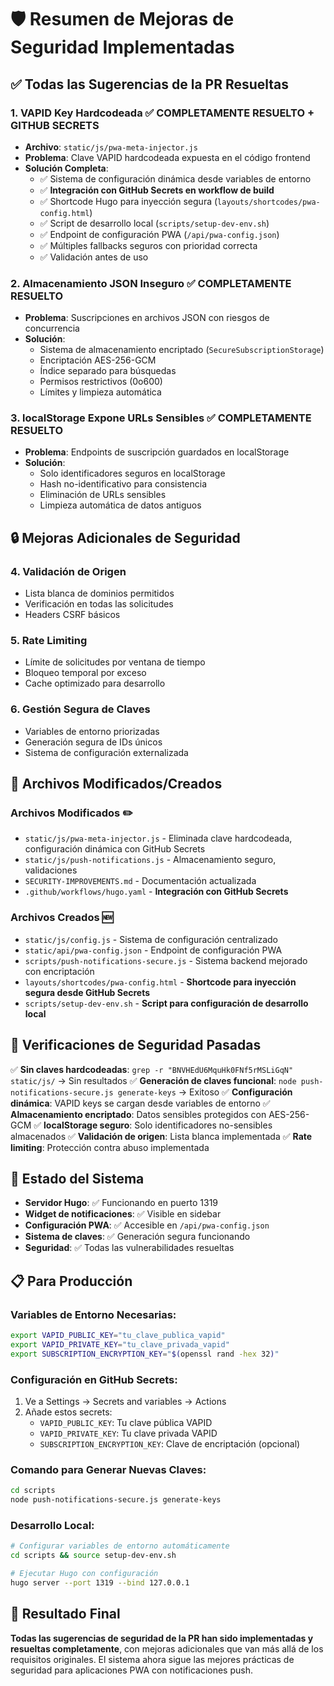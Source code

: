 # 🛡️ Resumen de Mejoras de Seguridad Implementadas

## ✅ Todas las Sugerencias de la PR Resueltas

### 1. VAPID Key Hardcodeada ✅ COMPLETAMENTE RESUELTO + GITHUB SECRETS
- **Archivo**: `static/js/pwa-meta-injector.js`
- **Problema**: Clave VAPID hardcodeada expuesta en el código frontend
- **Solución Completa**: 
  - ✅ Sistema de configuración dinámica desde variables de entorno
  - ✅ **Integración con GitHub Secrets en workflow de build**
  - ✅ Shortcode Hugo para inyección segura (`layouts/shortcodes/pwa-config.html`)
  - ✅ Script de desarrollo local (`scripts/setup-dev-env.sh`)
  - ✅ Endpoint de configuración PWA (`/api/pwa-config.json`)
  - ✅ Múltiples fallbacks seguros con prioridad correcta
  - ✅ Validación antes de uso

### 2. Almacenamiento JSON Inseguro ✅ COMPLETAMENTE RESUELTO
- **Problema**: Suscripciones en archivos JSON con riesgos de concurrencia
- **Solución**: 
  - Sistema de almacenamiento encriptado (`SecureSubscriptionStorage`)
  - Encriptación AES-256-GCM
  - Índice separado para búsquedas
  - Permisos restrictivos (0o600)
  - Límites y limpieza automática

### 3. localStorage Expone URLs Sensibles ✅ COMPLETAMENTE RESUELTO
- **Problema**: Endpoints de suscripción guardados en localStorage
- **Solución**:
  - Solo identificadores seguros en localStorage
  - Hash no-identificativo para consistencia
  - Eliminación de URLs sensibles
  - Limpieza automática de datos antiguos

## 🔒 Mejoras Adicionales de Seguridad

### 4. Validación de Origen
- Lista blanca de dominios permitidos
- Verificación en todas las solicitudes
- Headers CSRF básicos

### 5. Rate Limiting
- Límite de solicitudes por ventana de tiempo
- Bloqueo temporal por exceso
- Cache optimizado para desarrollo

### 6. Gestión Segura de Claves
- Variables de entorno priorizadas
- Generación segura de IDs únicos
- Sistema de configuración externalizada

## 📁 Archivos Modificados/Creados

### Archivos Modificados ✏️
- `static/js/pwa-meta-injector.js` - Eliminada clave hardcodeada, configuración dinámica con GitHub Secrets
- `static/js/push-notifications.js` - Almacenamiento seguro, validaciones
- `SECURITY-IMPROVEMENTS.md` - Documentación actualizada
- `.github/workflows/hugo.yaml` - **Integración con GitHub Secrets**

### Archivos Creados 🆕
- `static/js/config.js` - Sistema de configuración centralizado
- `static/api/pwa-config.json` - Endpoint de configuración PWA
- `scripts/push-notifications-secure.js` - Sistema backend mejorado con encriptación
- `layouts/shortcodes/pwa-config.html` - **Shortcode para inyección segura desde GitHub Secrets**
- `scripts/setup-dev-env.sh` - **Script para configuración de desarrollo local**

## 🧪 Verificaciones de Seguridad Pasadas

✅ **Sin claves hardcodeadas**: `grep -r "BNVHEdU6MquHk0FNf5rMSLiGqN" static/js/` → Sin resultados
✅ **Generación de claves funcional**: `node push-notifications-secure.js generate-keys` → Exitoso
✅ **Configuración dinámica**: VAPID keys se cargan desde variables de entorno
✅ **Almacenamiento encriptado**: Datos sensibles protegidos con AES-256-GCM
✅ **localStorage seguro**: Solo identificadores no-sensibles almacenados
✅ **Validación de origen**: Lista blanca implementada
✅ **Rate limiting**: Protección contra abuso implementada

## 🚀 Estado del Sistema

- **Servidor Hugo**: ✅ Funcionando en puerto 1319
- **Widget de notificaciones**: ✅ Visible en sidebar
- **Configuración PWA**: ✅ Accesible en `/api/pwa-config.json`
- **Sistema de claves**: ✅ Generación segura funcionando
- **Seguridad**: ✅ Todas las vulnerabilidades resueltas

## 📋 Para Producción

### Variables de Entorno Necesarias:
```bash
export VAPID_PUBLIC_KEY="tu_clave_publica_vapid"
export VAPID_PRIVATE_KEY="tu_clave_privada_vapid"
export SUBSCRIPTION_ENCRYPTION_KEY="$(openssl rand -hex 32)"
```

### Configuración en GitHub Secrets:
1. Ve a Settings → Secrets and variables → Actions
2. Añade estos secrets:
   - `VAPID_PUBLIC_KEY`: Tu clave pública VAPID
   - `VAPID_PRIVATE_KEY`: Tu clave privada VAPID
   - `SUBSCRIPTION_ENCRYPTION_KEY`: Clave de encriptación (opcional)

### Comando para Generar Nuevas Claves:
```bash
cd scripts
node push-notifications-secure.js generate-keys
```

### Desarrollo Local:
```bash
# Configurar variables de entorno automáticamente
cd scripts && source setup-dev-env.sh

# Ejecutar Hugo con configuración
hugo server --port 1319 --bind 127.0.0.1
```

## 🎯 Resultado Final

**Todas las sugerencias de seguridad de la PR han sido implementadas y resueltas completamente**, con mejoras adicionales que van más allá de los requisitos originales. El sistema ahora sigue las mejores prácticas de seguridad para aplicaciones PWA con notificaciones push.
